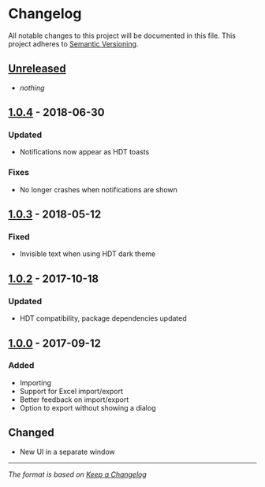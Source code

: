 # Changelog
All notable changes to this project will be documented in this file. This project adheres to [Semantic Versioning](http://semver.org/spec/v2.0.0.html).

## [Unreleased]
- *nothing*

## [1.0.4] - 2018-06-30
### Updated
- Notifications now appear as HDT toasts

### Fixes
- No longer crashes when notifications are shown

## [1.0.3] - 2018-05-12
### Fixed
- Invisible text when using HDT dark theme

## [1.0.2] - 2017-10-18
### Updated
- HDT compatibility, package dependencies updated

## [1.0.0] - 2017-09-12
### Added
- Importing
- Support for Excel import/export
- Better feedback on import/export
- Option to export without showing a dialog

## Changed
- New UI in a separate window


[Unreleased]: https://github.com/andburn/hdt-plugin-statsconverter/compare/1.0.4...HEAD
[1.0.4]: https://github.com/andburn/hdt-plugin-statsconverter/compare/1.0.3...1.0.4
[1.0.3]: https://github.com/andburn/hdt-plugin-statsconverter/compare/1.0.2...1.0.3
[1.0.2]: https://github.com/andburn/hdt-plugin-statsconverter/compare/1.0.0...1.0.2
[1.0.0]: https://github.com/andburn/hdt-plugin-statsconverter/compare/0.3.1...1.0.0


---

*The format is based on [Keep a Changelog](http://keepachangelog.com/en/1.0.0/)*
